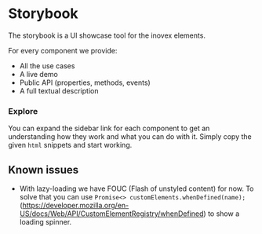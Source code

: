 # Storybook

The storybook is a UI showcase tool for the inovex elements.

For every component we provide:

* All the use cases
* A live demo
* Public API (properties, methods, events)
* A full textual description

### Explore

You can expand the sidebar link for each component to get an understanding how they work and what you can do with it. Simply copy the given `html` snippets and start working.

## Known issues

* With lazy-loading we have FOUC (Flash of unstyled content) for now. To solve that you can use `Promise<> customElements.whenDefined(name);` (https://developer.mozilla.org/en-US/docs/Web/API/CustomElementRegistry/whenDefined) to show a loading spinner.
